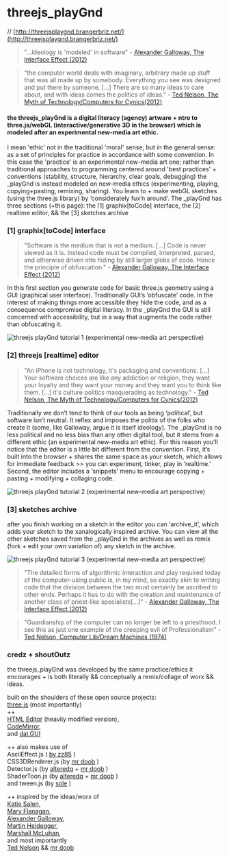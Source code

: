 threejs_playGnd
===========
// [http://threejsplaygnd.brangerbriz.net/](http://threejsplaygnd.brangerbriz.net/)


> "...Ideology is 'modeled' in software" - [Alexander Galloway, The Interface Effect (2012)](http://www.polity.co.uk/book.asp?ref=9780745662527)

> "the computer world deals with imaginary, arbitrary made up stuff that was all made up by somebody. Everything you see was designed and put there by someone. [...] There are so many ideas to care about, and with ideas comes the politics of ideas." - [Ted Nelson, The Myth of Technology/Computers for Cynics(2012)](https://www.youtube.com/watch?v=KdnGPQaICjk)


#### the threejs_playGnd is a digital literacy (agency) artware + ntro to three.js/webGL (interactive/generative 3D in the browser) which is modeled after an experimental new-media art ethic.

I mean 'ethic' not in the traditional 'moral' sense, but in the general sense: as a set of principles for practice in accordance with some convention. In this case the 'practice' is an experimental new-media art one; rather than traditional approaches to programming centered around 'best practices' + conventions (stability, structure, hierarchy, clear goals, debugging) the _playGnd is instead modeled on new-media ethics (experimenting, playing, copying+pasting, remixing, sharing). You learn to + make webGL sketches (using the three.js library) by ‘considerately fux’n around’. The _playGnd has three sections (+this page): the [1] graphix[toCode] interface, the [2] realtime editor, && the [3] sketches archive


### [1] graphix[toCode] interface

> "Software is the medium that is not a medium. [...] Code is never viewed as it is. Instead code must be compiled, interpreted, parsed, and otherwise driven into hiding by still larger globs of code. Hence the principle of obfuscation." - [Alexander Galloway, The Interface Effect (2012)](http://www.polity.co.uk/book.asp?ref=9780745662527)

In this first section you generate code for basic three.js geometry using a GUI (graphical user interface). Traditionally GUI’s ‘obfuscate’ code. In the interest of making things more accessible they hide the code, and as a consequence compromise digital literacy. In the _playGnd the GUI is still concerned with accessibility, but in a way that augments the code rather than obfuscating it.

![threejs playGnd tutorial 1 (experimental new-media art perspective)](http://threejsplaygnd.brangerbriz.net/texturez/dots.jpg "Part 1")


### [2] threejs [realtime] editor


> "An iPhone is not technology, it's packaging and conventions. [...] Your software choices are like any addiction or religion, they want your loyalty and they want your money and they want you to think like them. [...] it's culture politics masquerading as technology." - [Ted Nelson, The Myth of Technology/Computers for Cynics(2012)](https://www.youtube.com/watch?v=KdnGPQaICjk)

Traditionally we don’t tend to think of our tools as being ‘political’, but software isn’t neutral. It reflex and imposes the politix of the folks who create it (some, like Galloway, argue it is itself ideology). The _playGnd is no less political and no less bias than any other digital tool, but it stems from a different ethic (an experimental new-media art ethic). For this reason you’ll notice that the editor is a little bit different from the convention. First, it’s built into the browser + shares the same space as your sketch, which allows for immediate feedback >> you can experiment, tinker, play in ‘realtime.’ Second, the editor includes a ‘snippets’ menu to encourage copying + pasting + modifying + collaging code. 

![threejs playGnd tutorial 2 (experimental new-media art perspective)](http://threejsplaygnd.brangerbriz.net/texturez/dots.jpg "Part 2")


### [3] sketches archive


after you finish working on a sketch in the editor you can ‘archive_it’, which adds your sketch to the xanalogically inspired archive. You can view all the other sketches saved from the _playGnd in the archives as well as remix (fork + edit your own variation of) any sketch in the archive.

![threejs playGnd tutorial 3 (experimental new-media art perspective)](http://threejsplaygnd.brangerbriz.net/texturez/dots.jpg "Part 3")


> "The detailed forms of algorithmic interaction and play required today of the computer-using public is, in my mind, so exactly akin to writing code that the division between the two must certainly be ascribed to other ends. Perhaps it has to do with the creation and maintenance of another class of priest-like specialists[...]" - [Alexander Galloway, The Interface Effect (2012)](http://www.polity.co.uk/book.asp?ref=9780745662527)

> "Guardianship of the computer can no longer be left to a priesthood. I see this as just one example of the creeping evil of Professionalism" - [Ted Nelson, Computer Lib/Dream Machines (1974)](http://en.wikipedia.org/wiki/Computer_Lib_/_Dream_Machines)


### credz + shoutOutz

the threejs_playGnd was developed by the same practice/ethics it encourages + is both literally && conceptually a remix/collage of worx && ideas.

built on the shoulders of these open source projects:  
[three.js](http://threejs.org/) (most importantly)  
++   
[HTML Editor](http://github.com/mrdoob/htmleditor) (heavily modified version),  
[CodeMirror](http://codemirror.net/),   
and [dat.GUI](https://code.google.com/p/dat-gui/)  

++ also makes use of  
AsciiEffect.js ( [by zz85](https://github.com/zz85) )  
CSS3DRenderer.js (by [mr doob](http://mrdoob.com/) )  
Detector.js (by [alteredq](http://alteredqualia.com/) + [mr doob](http://mrdoob.com/) )  
ShaderToon.js (by [alteredq](http://alteredqualia.com/) + [mr doob](http://mrdoob.com/) )  
and tween.js (by [sole](https://github.com/sole) )  

++ inspired by the ideas/worx of  
[Katie Salen](http://en.wikipedia.org/wiki/Katie_Salen),  
[Mary Flanagan](http://www.maryflanagan.com/),  
[Alexander Galloway](http://cultureandcommunication.org/galloway/),   
[Martin Heidegger](http://en.wikipedia.org/wiki/Martin_Heidegger),  
[Marshall McLuhan](http://en.wikipedia.org/wiki/Marshall_McLuhan),  
and most importantly  
[Ted Nelson](http://hyperland.com/) && [mr doob](http://mrdoob.com/)  
